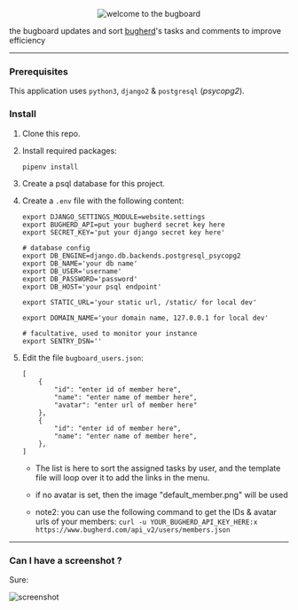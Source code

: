 <p align="center">
  <img src="https://i.imgur.com/4W2ZkOo.png" alt="welcome to the bugboard" />
</p>

the bugboard updates and sort [bugherd](https://www.bugherd.com/)'s tasks and comments to improve efficiency

----

### Prerequisites

This application uses `python3`, `django2` & `postgresql` (*psycopg2*).

### Install

1. Clone this repo.

2. Install required packages:
   ```
   pipenv install
   ```

3. Create a psql database for this project.

4. Create a `.env` file with the following content:

   ```
   export DJANGO_SETTINGS_MODULE=website.settings
   export BUGHERD_API=put your bugherd secret key here
   export SECRET_KEY='put your django secret key here'

   # database config
   export DB_ENGINE=django.db.backends.postgresql_psycopg2
   export DB_NAME='your db name'
   export DB_USER='username'
   export DB_PASSWORD='password'
   export DB_HOST='your psql endpoint'

   export STATIC_URL='your static url, /static/ for local dev'

   export DOMAIN_NAME='your domain name, 127.0.0.1 for local dev'

   # facultative, used to monitor your instance
   export SENTRY_DSN=''
   ```

5. Edit the file `bugboard_users.json`:
   ```
   [
       {
           "id": "enter id of member here",
           "name": "enter name of member here",
           "avatar": "enter url of member here"
       },
       {
           "id": "enter id of member here",
           "name": "enter name of member here",
       },
   ]
   ```  
   * The list is here to sort the assigned tasks by user, and the template file will loop over it to add the links in the menu.

   * if no avatar is set, then the image "default_member.png" will be used
   * note2: you can use the following command to get the IDs & avatar urls of your members: `curl -u YOUR_BUGHERD_API_KEY_HERE:x https://www.bugherd.com/api_v2/users/members.json`



----

### Can I have a screenshot ?
Sure:

![screenshot](https://i.imgur.com/OWLv9HZ.png)
